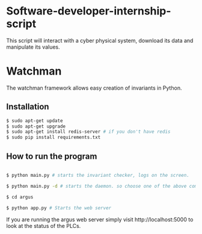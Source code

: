 # Software-developer-internship-script
This script will interact with a cyber physical system, download its data and manipulate its values.
# Watchman

The watchman framework allows easy creation of invariants in Python.

## Installation

```bash
$ sudo apt-get update
$ sudo apt-get upgrade
$ sudo apt-get install redis-server # if you don't have redis
$ sudo pip install requirements.txt

```


## How to run the program

```bash

$ python main.py # starts the invariant checker, logs on the screen.

$ python main.py -d # starts the daemon. so choose one of the above commands

$ cd argus

$ python app.py # Starts the web server

```

If you are running the argus web server simply visit http://localhost:5000 to look at the status of the PLCs.
